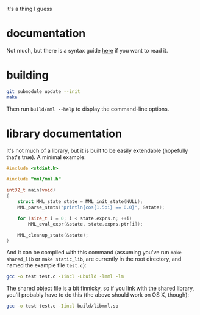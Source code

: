 it's a thing I guess

# documentation
Not much, but there is a syntax guide [here](docs/README.md) if you want to read it.

# building
```sh
git submodule update --init
make
```
Then run `build/mml --help` to display the command-line options.

# library documentation
It's not much of a library, but it is built to be easily extendable (hopefully that's true).
A minimal example:
```c
#include <stdint.h>

#include "mml/mml.h"

int32_t main(void)
{
	struct MML_state state = MML_init_state(NULL);
	MML_parse_stmts("println{cos{1.5pi} == 0.0}", &state);

	for (size_t i = 0; i < state.exprs.n; ++i)
		MML_eval_expr(&state, state.exprs.ptr[i]);

	MML_cleanup_state(&state);
}
```

And it can be compiled with this command (assuming you've run `make shared_lib` or `make static_lib`, are currently in the root directory, and named the example file `test.c`):
```sh
gcc -o test test.c -Iincl -Lbuild -lmml -lm
```
The shared object file is a bit finnicky, so if you link with the shared library, you'll probably have to do this (the above should work on OS X, though):
```sh
gcc -o test test.c -Iincl build/libmml.so
```
